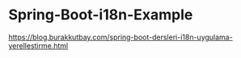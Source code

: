 # Spring-Boot-i18n-Example
 https://blog.burakkutbay.com/spring-boot-dersleri-i18n-uygulama-yerellestirme.html
